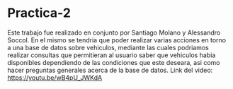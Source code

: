 # Practica-2
Este trabajo fue realizado en conjunto por Santiago Molano y Alessandro Soccol. 
En el mismo se tendria que poder realizar varias acciones en torno a una base de datos sobre vehiculos, mediante las cuales podriamos realizar consultas que permitieran al usuario saber que vehiculos habia disponibles dependiendo de las condiciones que este deseara, asi como hacer preguntas generales acerca de la base de datos. 
Link del video: https://youtu.be/wB4pU_JWKdA
